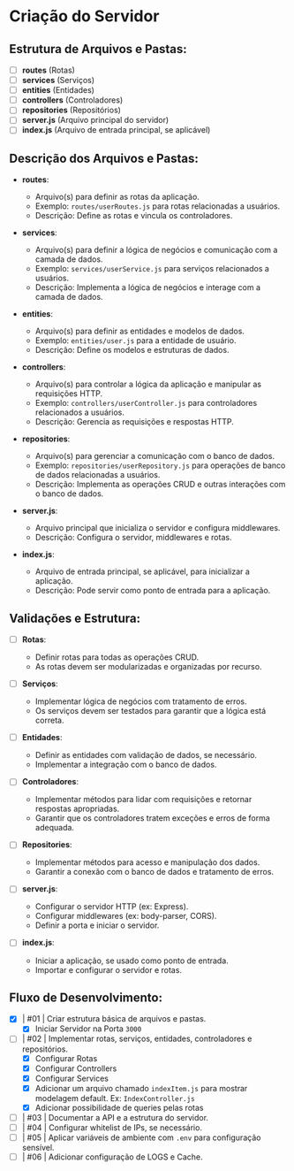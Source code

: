 # Criação do Servidor

## Estrutura de Arquivos e Pastas:

- [ ] **routes** (Rotas)
- [ ] **services** (Serviços)
- [ ] **entities** (Entidades)
- [ ] **controllers** (Controladores)
- [ ] **repositories** (Repositórios)
- [ ] **server.js** (Arquivo principal do servidor)
- [ ] **index.js** (Arquivo de entrada principal, se aplicável)

## Descrição dos Arquivos e Pastas:

- **routes**:

  - Arquivo(s) para definir as rotas da aplicação.
  - Exemplo: `routes/userRoutes.js` para rotas relacionadas a usuários.
  - Descrição: Define as rotas e vincula os controladores.

- **services**:

  - Arquivo(s) para definir a lógica de negócios e comunicação com a camada de dados.
  - Exemplo: `services/userService.js` para serviços relacionados a usuários.
  - Descrição: Implementa a lógica de negócios e interage com a camada de dados.

- **entities**:

  - Arquivo(s) para definir as entidades e modelos de dados.
  - Exemplo: `entities/user.js` para a entidade de usuário.
  - Descrição: Define os modelos e estruturas de dados.

- **controllers**:

  - Arquivo(s) para controlar a lógica da aplicação e manipular as requisições HTTP.
  - Exemplo: `controllers/userController.js` para controladores relacionados a usuários.
  - Descrição: Gerencia as requisições e respostas HTTP.

- **repositories**:

  - Arquivo(s) para gerenciar a comunicação com o banco de dados.
  - Exemplo: `repositories/userRepository.js` para operações de banco de dados relacionadas a usuários.
  - Descrição: Implementa as operações CRUD e outras interações com o banco de dados.

- **server.js**:

  - Arquivo principal que inicializa o servidor e configura middlewares.
  - Descrição: Configura o servidor, middlewares e rotas.

- **index.js**:
  - Arquivo de entrada principal, se aplicável, para inicializar a aplicação.
  - Descrição: Pode servir como ponto de entrada para a aplicação.

## Validações e Estrutura:

- [ ] **Rotas**:

  - Definir rotas para todas as operações CRUD.
  - As rotas devem ser modularizadas e organizadas por recurso.

- [ ] **Serviços**:

  - Implementar lógica de negócios com tratamento de erros.
  - Os serviços devem ser testados para garantir que a lógica está correta.

- [ ] **Entidades**:

  - Definir as entidades com validação de dados, se necessário.
  - Implementar a integração com o banco de dados.

- [ ] **Controladores**:

  - Implementar métodos para lidar com requisições e retornar respostas apropriadas.
  - Garantir que os controladores tratem exceções e erros de forma adequada.

- [ ] **Repositories**:

  - Implementar métodos para acesso e manipulação dos dados.
  - Garantir a conexão com o banco de dados e tratamento de erros.

- [ ] **server.js**:

  - Configurar o servidor HTTP (ex: Express).
  - Configurar middlewares (ex: body-parser, CORS).
  - Definir a porta e iniciar o servidor.

- [ ] **index.js**:
  - Iniciar a aplicação, se usado como ponto de entrada.
  - Importar e configurar o servidor e rotas.

## Fluxo de Desenvolvimento:

- [x] | #01 | Criar estrutura básica de arquivos e pastas.
  - [x] Iniciar Servidor na Porta `3000`
- [ ] | #02 | Implementar rotas, serviços, entidades, controladores e repositórios.
  - [x] Configurar Rotas
  - [x] Configurar Controllers
  - [x] Configurar Services
  - [x] Adicionar um arquivo chamado `indexItem.js` para mostrar modelagem default. Ex: `IndexController.js`
  - [x] Adicionar possibilidade de queries pelas rotas
- [ ] | #03 | Documentar a API e a estrutura do servidor.
- [ ] | #04 | Configurar whitelist de IPs, se necessário.
- [ ] | #05 | Aplicar variáveis de ambiente com `.env` para configuração sensível.
- [ ] | #06 | Adicionar configuração de LOGS e Cache.
